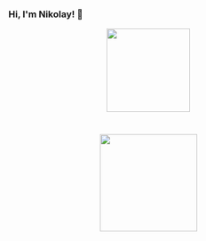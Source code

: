 ### Hi, I'm Nikolay! 👋

<p align='center'>
   <a href="https://github.com/KOLLYANN/github-readme-stats"><img height=150
                                                                  src="https://github-readme-stats.vercel.app/api/top-langs/?username=KOLLYANN&layout=compact"/></a>
</p>

<div align="center" style="margin: 40px 0">
   <a href="https://github.com/KOLLYANN/github-profile-views-counter">
       <img width="175px" src="https://komarev.com/ghpvc/?username=KOLLYANN&color=DE002D">
   </a>
</div>
